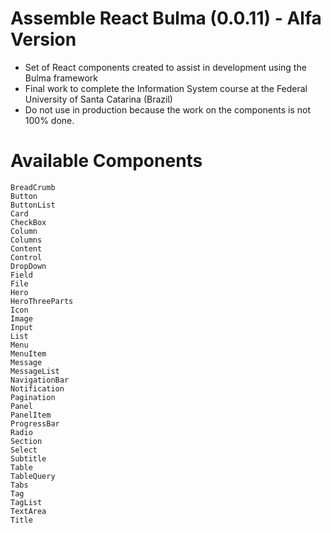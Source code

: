 # Assemble React Bulma (0.0.11) - Alfa Version

 - Set of React components created to assist in development using the Bulma framework
 - Final work to complete the Information System course at the Federal University of Santa Catarina (Brazil)
 - Do not use in production because the work on the components is not 100% done.

#  Available Components

    BreadCrumb
    Button
    ButtonList
    Card
    CheckBox
    Column
    Columns
    Content
    Control
    DropDown
    Field
    File
    Hero
	HeroThreeParts
    Icon
    Image
    Input
    List
    Menu
    MenuItem
    Message
    MessageList
    NavigationBar
    Notification
    Pagination
    Panel
    PanelItem
    ProgressBar
    Radio
    Section
    Select
    Subtitle
    Table
    TableQuery
    Tabs
    Tag
    TagList
    TextArea
    Title



